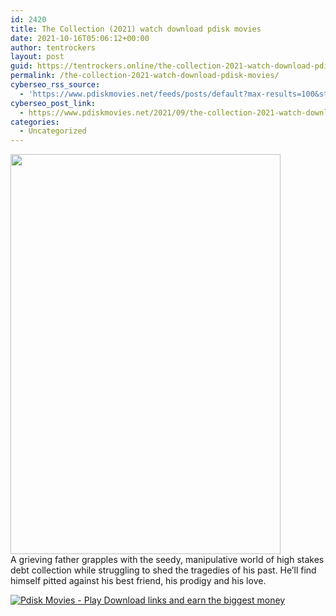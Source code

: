 ```yaml
---
id: 2420
title: The Collection (2021) watch download pdisk movies
date: 2021-10-16T05:06:12+00:00
author: tentrockers
layout: post
guid: https://tentrockers.online/the-collection-2021-watch-download-pdisk-movies/
permalink: /the-collection-2021-watch-download-pdisk-movies/
cyberseo_rss_source:
  - 'https://www.pdiskmovies.net/feeds/posts/default?max-results=100&start-index=201'
cyberseo_post_link:
  - https://www.pdiskmovies.net/2021/09/the-collection-2021-watch-download.html
categories:
  - Uncategorized
---
```

<div class="separator">
  <a href="https://1.bp.blogspot.com/-bedqXyS_NXE/YVM0Rvy3xFI/AAAAAAAAbas/v9y6o1LN8B8adz3Iddbdos3U65-OC14_ACLcBGAsYHQ/s1500/The%2BCollection%2B%25282021%2529%2Bwatch%2Bdownload%2Bpdisk%2Bmovies.jpg" imageanchor="1"><img loading="lazy" border="0" data-original-height="1500" data-original-width="1012" height="640" src="https://1.bp.blogspot.com/-bedqXyS_NXE/YVM0Rvy3xFI/AAAAAAAAbas/v9y6o1LN8B8adz3Iddbdos3U65-OC14_ACLcBGAsYHQ/w432-h640/The%2BCollection%2B%25282021%2529%2Bwatch%2Bdownload%2Bpdisk%2Bmovies.jpg" width="432" /></a>
</div>



<div>
  <span>A grieving father grapples with the seedy, manipulative world of high stakes debt collection while struggling to shed the tragedies of his past. He&#8217;ll find himself pitted against his best friend, his prodigy and his love.</span>
</div>

[![](https://1.bp.blogspot.com/-KJZYdQTn3nw/YS8VdIdXMyI/AAAAAAAAaw4/BR8dsGkpxw0T8C_4G4ALfMA7cP79KN3kwCLcBGAsYHQ/w400-h58/play_download_buttuons-removebg-preview.png "Pdisk Movies - Play Download links and earn the biggest money")](https://www.pdisk.me/share-video?videoid=nv2m1l000f4i)